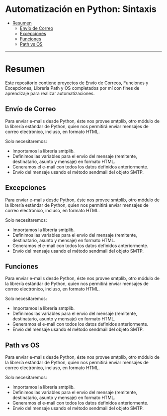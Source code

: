 Automatización en Python: Sintaxis
==================

*   [Resumen](#resumen)
    *   [Envío de Correo](#envío-de-correo)
    *   [Excepciones](#excepciones)
    *   [Funciones](#funciones)
    *   [Path vs OS](#path-vs-os)

* * *

# Resumen #

Este repositorio contiene proyectos de Envío de Correos, Funciones y Excepciones, Librería Path y OS completados por mí con fines de aprendizaje para realizar automatizaciones.

## Envío de Correo ##

Para enviar e-mails desde Python, éste nos provee smtplib, otro módulo de la librería estándar de Python, quien nos permitirá enviar mensajes de correo electrónico, incluso, en formato HTML.

Solo necesitaremos:
   *   Importamos la libreria smtplib.
   *   Definimos las variables para el envío del mensaje (remitente, destinatario, asunto y mensaje) en formato HTML.
   *   Generamos el e-mail con todos los datos definidos anteriormente.
   *   Envío del mensaje usando el método sendmail del objeto SMTP.

## Excepciones ##

Para enviar e-mails desde Python, éste nos provee smtplib, otro módulo de la librería estándar de Python, quien nos permitirá enviar mensajes de correo electrónico, incluso, en formato HTML.

Solo necesitaremos:
   *   Importamos la libreria smtplib.
   *   Definimos las variables para el envío del mensaje (remitente, destinatario, asunto y mensaje) en formato HTML.
   *   Generamos el e-mail con todos los datos definidos anteriormente.
   *   Envío del mensaje usando el método sendmail del objeto SMTP.

## Funciones ##

Para enviar e-mails desde Python, éste nos provee smtplib, otro módulo de la librería estándar de Python, quien nos permitirá enviar mensajes de correo electrónico, incluso, en formato HTML.

Solo necesitaremos:
   *   Importamos la libreria smtplib.
   *   Definimos las variables para el envío del mensaje (remitente, destinatario, asunto y mensaje) en formato HTML.
   *   Generamos el e-mail con todos los datos definidos anteriormente.
   *   Envío del mensaje usando el método sendmail del objeto SMTP.

## Path vs OS ##

Para enviar e-mails desde Python, éste nos provee smtplib, otro módulo de la librería estándar de Python, quien nos permitirá enviar mensajes de correo electrónico, incluso, en formato HTML.

Solo necesitaremos:
   *   Importamos la libreria smtplib.
   *   Definimos las variables para el envío del mensaje (remitente, destinatario, asunto y mensaje) en formato HTML.
   *   Generamos el e-mail con todos los datos definidos anteriormente.
   *   Envío del mensaje usando el método sendmail del objeto SMTP.
